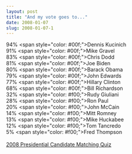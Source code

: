```yaml
---
layout: post
title: "And my vote goes to..."
date: 2008-01-07
slug: 2008-01-07-1
---
```


94% <span style=&quot;color: #00f;&quot;>Dennis Kucinich</span><br>91% <span style=&quot;color: #00f;&quot;>Mike Gravel</span><br>83% <span style=&quot;color: #00f;&quot;>Chris Dodd</span><br>81% <span style=&quot;color: #00f;&quot;>Joe Biden</span><br>80% <span style=&quot;color: #00f;&quot;>Barack Obama</span><br>79% <span style=&quot;color: #00f;&quot;>John Edwards</span><br>77% <span style=&quot;color: #00f;&quot;>Hillary Clinton</span><br>68% <span style=&quot;color: #00f;&quot;>Bill Richardson</span><br>32% <span style=&quot;color: #f00;&quot;>Rudy Giuliani</span><br>28% <span style=&quot;color: #f00;&quot;>Ron Paul</span><br>20% <span style=&quot;color: #f00;&quot;>John McCain</span><br>14% <span style=&quot;color: #f00;&quot;>Mitt Romney</span><br>13% <span style=&quot;color: #f00;&quot;>Mike Huckabee</span><br>12% <span style=&quot;color: #f00;&quot;>Tom Tancredo</span><br>5% <span style=&quot;color: #f00;&quot;>Fred Thompson</span><br><br> [2008 Presidential Candidate Matching Quiz](http://www.gotoquiz.com/candidates/2008-quiz.html) 

